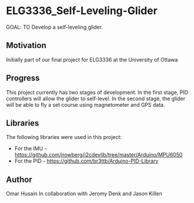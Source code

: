 # ELG3336_Self-Leveling-Glider
GOAL: TO Develop a self-leveling glider. 

## Motivation
Initially part of our final project for ELG3336 at the University of Ottawa

## Progress
This project currently has two stages of development. In the first stage, PID controllers will allow the glider to self-level. In the second stage, the glider will be able to fly a set course using magnetometer and GPS data.

## Libraries
The following libraries were used in this project:
* For the IMU - https://github.com/jrowberg/i2cdevlib/tree/master/Arduino/MPU6050
* For the PID - https://github.com/br3ttb/Arduino-PID-Library

## Author
Omar Husain
In collaboration with Jeromy Denk and Jason Killen
